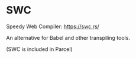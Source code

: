 # SWC

Speedy Web Compiler: https://swc.rs/

An alternative for Babel and other transpiling tools.

(SWC is included in Parcel)
